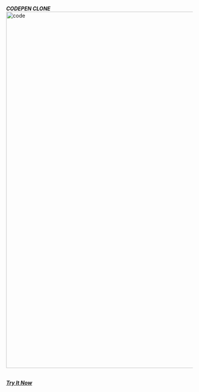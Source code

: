 ***CODEPEN CLONE***
<img width="960" alt="code" src="https://user-images.githubusercontent.com/69414725/120883283-f7cf0400-c5f9-11eb-9161-9721a3a31906.PNG">
<br>
<br>

<a href="https://ankitagupta454.github.io/CodePen_Clone/" target="_blank"> ***Try It Now*** </a>
